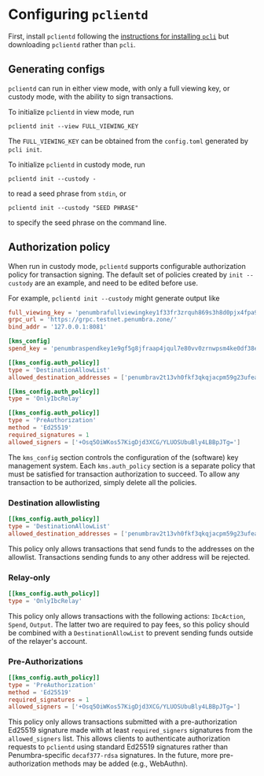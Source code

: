 # Configuring `pclientd`

First, install `pclientd` following the [instructions for installing
`pcli`](../../../using-penumbra/pcli/install.md) but downloading `pclientd` rather than `pcli`.

## Generating configs

`pclientd` can run in either view mode, with only a full viewing key, or custody mode, with the ability to sign transactions.

To initialize `pclientd` in view mode, run
```
pclientd init --view FULL_VIEWING_KEY
```
The `FULL_VIEWING_KEY` can be obtained from the `config.toml` generated by `pcli init`.

To initialize `pclientd` in custody mode, run
```
pclientd init --custody -
```
to read a seed phrase from `stdin`, or
```
pclientd init --custody "SEED PHRASE"
```
to specify the seed phrase on the command line.

## Authorization policy

When run in custody mode, `pclientd` supports configurable authorization policy
for transaction signing.  The default set of policies created by `init
--custody` are an example, and need to be edited before use.

For example, `pclientd init --custody` might generate output like
```toml
full_viewing_key = 'penumbrafullviewingkey1f33fr3zrquh869s3h8d0pjx4fpa9fyut2utw7x5y7xdcxz6z7c8sgf5hslrkpf3mh8d26vufsq8y666chx0x0su06ay3rkwu74zuwqq9w8aza'
grpc_url = 'https://grpc.testnet.penumbra.zone/'
bind_addr = '127.0.0.1:8081'

[kms_config]
spend_key = 'penumbraspendkey1e9gf5g8jfraap4jqul7e80vv0zrnwpsm4ke0df38ejrfh430nu4s9gc22d'

[[kms_config.auth_policy]]
type = 'DestinationAllowList'
allowed_destination_addresses = ['penumbrav2t13vh0fkf3qkqjacpm59g23ufea9n5us45e4p5h6hty8vg73r2t8g5l3kynad87u0n9eragf3hhkgkhqe5vhngq2cw493k48c9qg9ms4epllcmndd6ly4v4dw2jcnxaxzjqnlvnw']

[[kms_config.auth_policy]]
type = 'OnlyIbcRelay'

[[kms_config.auth_policy]]
type = 'PreAuthorization'
method = 'Ed25519'
required_signatures = 1
allowed_signers = ['+Osq5OiWKos57KigDjd3XCG/YLUOSUbuBly4LBBpJTg=']
```

The `kms_config` section controls the configuration of the (software) key
management system.  Each `kms.auth_policy` section is a separate policy that
must be satisfied for transaction authorization to succeed.  To allow any
transaction to be authorized, simply delete all the policies.

### Destination allowlisting
```toml
[[kms_config.auth_policy]]
type = 'DestinationAllowList'
allowed_destination_addresses = ['penumbrav2t13vh0fkf3qkqjacpm59g23ufea9n5us45e4p5h6hty8vg73r2t8g5l3kynad87u0n9eragf3hhkgkhqe5vhngq2cw493k48c9qg9ms4epllcmndd6ly4v4dw2jcnxaxzjqnlvnw']
```
This policy only allows transactions that send funds to the addresses on the
allowlist. Transactions sending funds to any other address will be rejected.

### Relay-only
```toml
[[kms_config.auth_policy]]
type = 'OnlyIbcRelay'
```
This policy only allows transactions with the following actions: `IbcAction`,
`Spend`, `Output`.  The latter two are required to pay fees, so this policy
should be combined with a `DestinationAllowList` to prevent sending funds
outside of the relayer's account.

### Pre-Authorizations
```toml
[[kms_config.auth_policy]]
type = 'PreAuthorization'
method = 'Ed25519'
required_signatures = 1
allowed_signers = ['+Osq5OiWKos57KigDjd3XCG/YLUOSUbuBly4LBBpJTg=']
```
This policy only allows transactions submitted with a pre-authorization Ed25519
signature made with at least `required_signers` signatures from the
`allowed_signers` list.  This allows clients to authenticate authorization
requests to `pclientd` using standard Ed25519 signatures rather than
Penumbra-specific `decaf377-rdsa` signatures.  In the future, more
pre-authorization methods may be added (e.g., WebAuthn).

